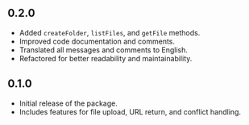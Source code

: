 ## 0.2.0

* Added `createFolder`, `listFiles`, and `getFile` methods.
* Improved code documentation and comments.
* Translated all messages and comments to English.
* Refactored for better readability and maintainability.

## 0.1.0

* Initial release of the package.
* Includes features for file upload, URL return, and conflict handling.

